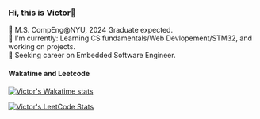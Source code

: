 ### Hi, this is Victor👋

🏫 M.S. CompEng@NYU, 2024 Graduate expected. \
📖 I'm currently: Learning CS fundamentals/Web Devlopement/STM32, and working on projects. \
🚀 Seeking career on Embedded Software Engineer. 

#### Wakatime and Leetcode

[![Victor's Wakatime stats](https://github-readme-stats.vercel.app/api/wakatime?username=VictorJiang&layout=compact)](https://github.com/anuraghazra/github-readme-stats)

[![Victor's LeetCode Stats](https://leetcode-stats.vercel.app/api?username=MakiseJiang&theme=Light)](https://github.com/JeremyTsaii/leetcode-stats)
